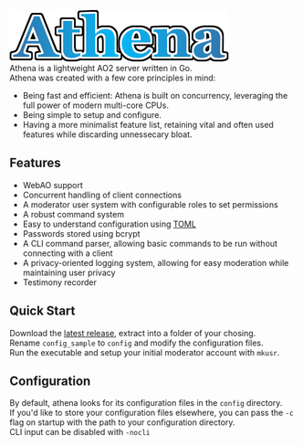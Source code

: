 ![Athena logo](resource/logo.png)<br>
Athena is a lightweight AO2 server written in Go.<br>
Athena was created with a few core principles in mind:
* Being fast and efficient: Athena is built on concurrency, leveraging the full power of modern multi-core CPUs.
* Being simple to setup and configure.
* Having a more minimalist feature list, retaining vital and often used features while discarding unnessecary bloat.

## Features
* WebAO support
* Concurrent handling of client connections
* A moderator user system with configurable roles to set permissions
* A robust command system
* Easy to understand configuration using [TOML](https://toml.io/en/)
* Passwords stored using bcrypt
* A CLI command parser, allowing basic commands to be run without connecting with a client
* A privacy-oriented logging system, allowing for easy moderation while maintaining user privacy
* Testimony recorder

## Quick Start
Download the [latest release](https://github.com/MangosArentLiterature/Athena/releases/latest), extract into a folder of your chosing.<br>
Rename `config_sample` to `config` and modify the configuration files.<br>
Run the executable and setup your initial moderator account with `mkusr`.

## Configuration
By default, athena looks for its configuration files in the `config` directory.<br>
If you'd like to store your configuration files elsewhere, you can pass the `-c` flag on startup with the path to your configuration directory.<br>
CLI input can be disabled with `-nocli`